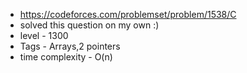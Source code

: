 * https://codeforces.com/problemset/problem/1538/C
* solved this question on my own :)
* level - 1300
* Tags - Arrays,2 pointers
* time complexity - O(n)
